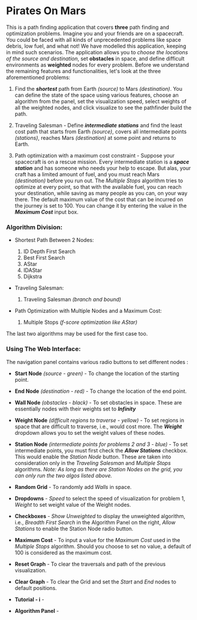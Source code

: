 # Pirates On Mars

This is a path finding application that covers **three** path finding and optimization problems. Imagine you and your friends are on a spacecraft. You could be faced with all kinds of unprecedented problems like space debris, low fuel, and what not! We have modelled this application, keeping in mind such scenarios. The application allows you to _choose the locations of the source and destination_, set **obstacles** in space, and define difficult environments as **weighted** nodes for every problem. Before we understand the remaining features and functionalities, let's look at the three aforementioned problems:

1. Find the **_shortest_** path from Earth _(source)_ to Mars _(destination)_. You can define the state of the space using various features, choose an algorithm from the panel, set the visualization speed, select weights of all the weighted nodes, and click visualize to see the pathfinder build the path.

2. Traveling Salesman - Define **_intermediate stations_** and find the least cost path that starts from Earth _(source)_, covers all intermediate points _(stations)_, reaches Mars _(destination)_ at some point and returns to Earth.

3. Path optimization with a maximum cost constraint - Suppose your spacecraft is on a rescue mission. Every intermediate station is a **_space station_** and has someone who needs your help to escape. But alas, your craft has a limited amount of fuel, and you must reach Mars _(destination)_ before you run out. The _Multiple Stops_ algorithm tries to optimize at every point, so that with the available fuel, you can reach your destination, while saving as many people as you can, on your way there. The default maximum value of the cost that can be incurred on the journey is set to 100. You can change it by entering the value in the **_Maximum Cost_** input box.

### Algorithm Division:

* Shortest Path Between 2 Nodes:

    1. ID Depth First Search
    2. Best First Search
    3. AStar
    4. IDAStar
    5. Dijkstra

* Traveling Salesman:

    1. Traveling Salesman _(branch and bound)_

* Path Optimization with Multiple Nodes and a Maximum Cost:

    1. Multiple Stops _(f-score optimization like AStar)_

The last two algorithms may be used for the first case too.

### Using The Web Interface:

The navigation panel contains various radio buttons to set different nodes :

* **Start Node** _(source - green)_ - To change the location of the starting point.

* **End Node** _(destination - red)_ - To change the location of the end point.

* **Wall Node** _(obstacles - black)_ - To set obstacles in space. These are essentially nodes with their weights set to **_Infinity_**

* **Weight Node** _(difficult regions to traverse - yellow)_ - To set regions in space that are difficult to traverse,   i.e., would cost more. The **_Weight_** dropdown allows you to set the weight values of these nodes.

* **Station Node** _(intermediate points for problems 2 and 3 - blue)_ - To set intermediate points, you must first check the **_Allow Stations_** checkbox. This would enable the _Station Node_ button. These are taken into consideration only in the _Traveling Salesman_ and _Multiple Stops_ algorithms. 
_Note: As long as there are Station Nodes on the grid, you can only run the two algos listed above._

* **Random Grid** - To randomly add _Walls_ in space.

* **Dropdowns** - _Speed_ to select the speed of visualization for problem 1, _Weight_ to set weight value of the Weight nodes.

* **Checkboxes** - _Show Unweighted_ to display the unweighted algorithm, i.e., _Breadth First Search_ in the Algorithm Panel on the right, _Allow Stations_ to enable the Station Node radio button.

* **Maximum Cost** - To input a value for the _Maximum Cost_ used in the _Multiple Stops_ algorithm. Should you choose to set no value, a default of 100 is considered as the maximum cost. 

* **Reset Graph** - To clear the traversals and path of the previous visualization.

* **Clear Graph** - To clear the Grid and set the _Start_ and _End_ nodes to default positions.

* **Tutorial - i** - 


* **Algorithm Panel** - 